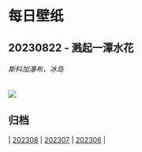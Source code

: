 # 每日壁纸

## 20230822 - 溅起一潭水花

###### 斯科加瀑布，冰岛

![](https://www.bing.com/th?id=OHR.SkogafossWaterfall_ZH-CN4763253095_UHD.jpg)

## 归档

| [202308](/202308/README.md)
| [202307](/202307/README.md)
| [202306](/202306/README.md)
|